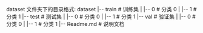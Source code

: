 dataset 文件夹下的目录格式:
dataset |-- train       # 训练集
        |   |-- 0       # 分类 0
        |   |-- 1       # 分类 1
        |-- test        # 测试集
        |   |-- 0       # 分类 0
        |   |-- 1       # 分类 1
        |-- val         # 验证集
        |   |-- 0       # 分类 0
        |   |-- 1       # 分类 1
        |-- Readme.md   # 说明文档